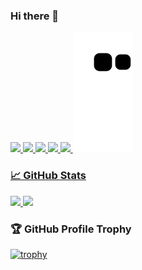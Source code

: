 ### Hi there 👋
<a href="https://github.com/techiro">
    <img height="20" src="https://img.shields.io/github/followers/techiro?label=follow&logo=github&style=flat" />
</a>

<a href="http://qiita.com/appgrape">
    <img height="20" src="https://qiita-badge.apiapi.app/s/techiro/posts.svg" /> <img height="20" src="https://qiita-badge.apiapi.app/s/techiro/contributions.svg" />
</a>

<a href="https://official.kacchanblog.com/products">
    <img height="20" src="https://img.shields.io/badge/blog-products-red" />
    
<a href="https://official.kacchanblog.com/">
    <img height="20" src="https://img.shields.io/badge/blog-contents-orange" />
    
<img src="https://github.com/techiro/techiro/blob/output/github-contribution-grid-snake.svg" />
  
### 📈 GitHub Stats
<p>
  <a href="https://github.com/anuraghazra/github-readme-stats" target="_blank" rel="noopener noreferrer">
    <img src="https://github-readme-stats.vercel.app/api?username=techiro&count_private=true&show_icons=true&bg_color=0.1,F0FAFF,B9E5EB&border_radius=10" />
  </a><a href="https://github.com/anuraghazra/github-readme-stats" target="_blank" rel="noopener noreferrer">
    <img src="https://github-readme-stats.vercel.app/api/top-langs/?username=techiro&langs_count=8&layout=compact&bg_color=0.1,F0FAFF,B9E5EB&border_radius=10" />
  </a>
</p>

### 🏆 GitHub Profile Trophy
[![trophy](https://github-profile-trophy.vercel.app/?username=techiro&theme=chalk)](https://github.com/ryo-ma/github-profile-trophy)



<!--
**techiro/techiro** is a ✨ _special_ ✨ repository because its `README.md` (this file) appears on your GitHub profile.

Here are some ideas to get you started:

- 🔭 I’m currently working on ...
- 🌱 I’m currently learning ...
- 👯 I’m looking to collaborate on ...
- 🤔 I’m looking for help with ...
- 💬 Ask me about ...
- 📫 How to reach me: ...
- 😄 Pronouns: ...
- ⚡ Fun fact: ...
-->

